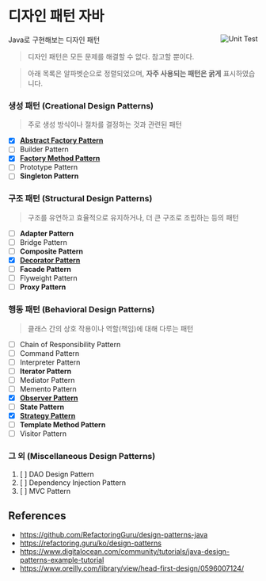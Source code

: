 # 디자인 패턴 자바

<img align="right" alt="Unit Test" src="https://github.com/joonas-yoon/design-patterns-java/actions/workflows/junit.yml/badge.svg" />

Java로 구현해보는 디자인 패턴

> 디자인 패턴은 모든 문제를 해결할 수 없다. 참고할 뿐이다.

> 아래 목록은 알파벳순으로 정렬되었으며, **자주 사용되는 패턴은 굵게** 표시하였습니다.

### 생성 패턴 (Creational Design Patterns)

> 주로 생성 방식이나 절차를 결정하는 것과 관련된 패턴

- [x] **[Abstract Factory Pattern](src/main/designpatterns/abstractfactory)**
- [ ] Builder Pattern
- [x] **[Factory Method Pattern](src/main/designpatterns/factorymethod)**
- [ ] Prototype Pattern
- [ ] **Singleton Pattern**

### 구조 패턴 (Structural Design Patterns)

> 구조를 유연하고 효율적으로 유지하거나, 더 큰 구조로 조립하는 등의 패턴

- [ ] **Adapter Pattern**
- [ ] Bridge Pattern
- [ ] **Composite Pattern**
- [x] **[Decorator Pattern](src/main/designpatterns/decorator)**
- [ ] **Facade Pattern**
- [ ] Flyweight Pattern
- [ ] **Proxy Pattern**

### 행동 패턴 (Behavioral Design Patterns)

> 클래스 간의 상호 작용이나 역할(책임)에 대해 다루는 패턴

- [ ] Chain of Responsibility Pattern
- [ ] Command Pattern
- [ ] Interpreter Pattern
- [ ] **Iterator Pattern**
- [ ] Mediator Pattern
- [ ] Memento Pattern
- [x] **[Observer Pattern](src/main/designpatterns/observer)**
- [ ] **State Pattern**
- [x] **[Strategy Pattern](src/main/designpatterns/strategy)**
- [ ] **Template Method Pattern**
- [ ] Visitor Pattern

### 그 외 (Miscellaneous Design Patterns)

1. [ ] DAO Design Pattern
2. [ ] Dependency Injection Pattern
3. [ ] MVC Pattern

## References

* https://github.com/RefactoringGuru/design-patterns-java
* https://refactoring.guru/ko/design-patterns
* https://www.digitalocean.com/community/tutorials/java-design-patterns-example-tutorial
* https://www.oreilly.com/library/view/head-first-design/0596007124/
